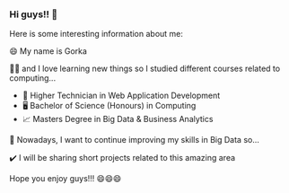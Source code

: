 ### Hi guys!! 👋

Here is some interesting information about me:

😄 My name is Gorka

👨‍🎓 and I love learning new things so I studied different courses related to computing...
   
- 📲 Higher Technician in Web Application Development 
- 🖥️ Bachelor of Science (Honours) in Computing
- 📈 Masters Degree in Big Data & Business Analytics 

📅 Nowadays, I want to continue improving my skills in Big Data so...

✔️ I will be sharing short projects related to this amazing area

Hope you enjoy guys!!! 😄😄😄

<!--
**gorkavarona/gorkavarona** is a ✨ _special_ ✨ repository because its `README.md` (this file) appears on your GitHub profile.

Here are some ideas to get you started:

- 🔭 I’m currently working on ...
- 🌱 I’m currently learning ...
- 👯 I’m looking to collaborate on ...
- 🤔 I’m looking for help with ...
- 💬 Ask me about ...
- 📫 How to reach me: ...
- 😄 Pronouns: ...
- ⚡ Fun fact: ...
-->
